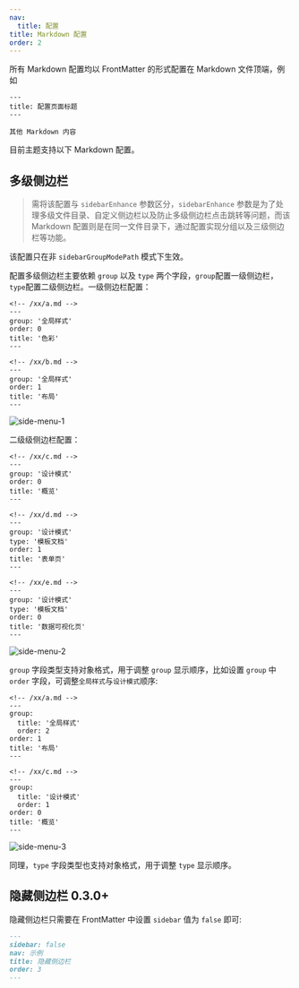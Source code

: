```yaml
---
nav:
  title: 配置
title: Markdown 配置
order: 2
---
```


所有 Markdown 配置均以 FrontMatter 的形式配置在 Markdown 文件顶端，例如

```
---
title: 配置页面标题
---

其他 Markdown 内容
```

目前主题支持以下 Markdown 配置。

## 多级侧边栏

> 需将该配置与 `sidebarEnhance` 参数区分，`sidebarEnhance` 参数是为了处理多级文件目录、自定义侧边栏以及防止多级侧边栏点击跳转等问题，而该 Markdown 配置则是在同一文件目录下，通过配置实现分组以及三级侧边栏等功能。

<Alert type="warning" showIcon closable>
  该配置只在非 <code>sidebarGroupModePath</code> 模式下生效。 
</Alert>

配置多级侧边栏主要依赖 `group` 以及 `type` 两个字段，`group`配置一级侧边栏，`type`配置二级侧边栏。一级侧边栏配置：

```
<!-- /xx/a.md -->
---
group: '全局样式'
order: 0
title: '色彩'
---

<!-- /xx/b.md -->
---
group: '全局样式'
order: 1
title: '布局'
---
```

![side-menu-1](https://github-production-user-asset-6210df.s3.amazonaws.com/20694238/242193437-38a1cd75-493f-4c23-96d2-0ecd2fad662c.png)

二级级侧边栏配置：

```
<!-- /xx/c.md -->
---
group: '设计模式'
order: 0
title: '概览'
---

<!-- /xx/d.md -->
---
group: '设计模式'
type: '模板文档'
order: 1
title: '表单页'
---

<!-- /xx/e.md -->
---
group: '设计模式'
type: '模板文档'
order: 0
title: '数据可视化页'
---
```

![side-menu-2](https://github-production-user-asset-6210df.s3.amazonaws.com/20694238/242193448-133ef65c-7ad6-4531-adcd-5e70d9bda289.png)

`group` 字段类型支持对象格式，用于调整 `group` 显示顺序，比如设置 `group` 中 `order` 字段，可调整`全局样式`与`设计模式`顺序:

```
<!-- /xx/a.md -->
---
group:
  title: '全局样式'
  order: 2
order: 1
title: '布局'
---

<!-- /xx/c.md -->
---
group:
  title: '设计模式'
  order: 1
order: 0
title: '概览'
---
```

![side-menu-3](https://github-production-user-asset-6210df.s3.amazonaws.com/20694238/242193454-eb63d438-1cd8-41d1-8563-c628245bda09.png)

同理，`type` 字段类型也支持对象格式，用于调整 `type` 显示顺序。

## 隐藏侧边栏 <Badge>0.3.0+</Badge>

隐藏侧边栏只需要在 FrontMatter 中设置 `sidebar` 值为 `false` 即可:

```md
---
sidebar: false
nav: 示例
title: 隐藏侧边栏
order: 3
---
```
